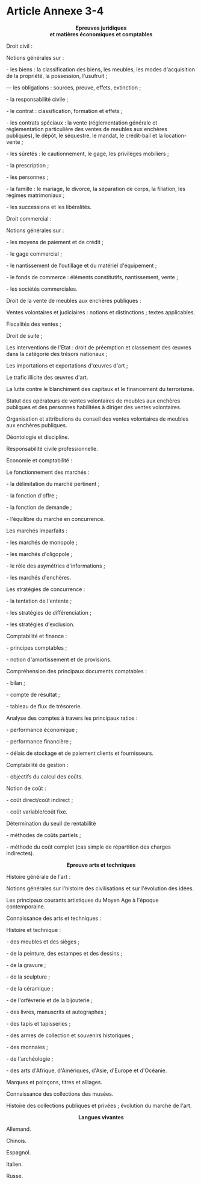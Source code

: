 # Article Annexe 3-4

<div align='center'><b>Epreuves juridiques<br/>et matières économiques et comptables</b></div><div align='center'></div><p>Droit civil :</p><p>Notions générales sur :</p><p>- les biens : la classification des biens, les meubles, les modes d'acquisition de la propriété, la possession, l'usufruit ;</p><p>― les obligations : sources, preuve, effets, extinction ;</p><p>- la responsabilité civile ;</p><p>- le contrat : classification, formation et effets ;</p><p>- les contrats spéciaux : la vente (réglementation générale et réglementation particulière des ventes de meubles aux enchères publiques), le dépôt, le séquestre, le mandat, le crédit-bail et la location-vente ;</p><p>- les sûretés : le cautionnement, le gage, les privilèges mobiliers ;</p><p>- la prescription ;</p><p>- les personnes ;</p><p>- la famille : le mariage, le divorce, la séparation de corps, la filiation, les régimes matrimoniaux ;</p><p>- les successions et les libéralités.</p><p>Droit commercial :</p><p>Notions générales sur :</p><p>- les moyens de paiement et de crédit ;</p><p>- le gage commercial ;</p><p>- le nantissement de l'outillage et du matériel d'équipement ;</p><p>- le fonds de commerce : éléments constitutifs, nantissement, vente ;</p><p>- les sociétés commerciales.</p><p>Droit de la vente de meubles aux enchères publiques :</p><p>Ventes volontaires et judiciaires : notions et distinctions ; textes applicables.</p><p>Fiscalités des ventes ;</p><p>Droit de suite ;</p><p>Les interventions de l'Etat : droit de préemption et classement des œuvres dans la catégorie des trésors nationaux ;</p><p>Les importations et exportations d'œuvres d'art ;</p><p>Le trafic illicite des œuvres d'art.</p><p>La lutte contre le blanchiment des capitaux et le financement du terrorisme.</p><p>Statut des opérateurs de ventes volontaires de meubles aux enchères publiques et des personnes habilitées à diriger des ventes volontaires.</p><p>Organisation et attributions du conseil des ventes volontaires de meubles aux enchères publiques.<br/></p><p>Déontologie et discipline. </p><p>Responsabilité civile professionnelle. </p><p>Economie et comptabilité :</p><p>Le fonctionnement des marchés :</p><p>- la délimitation du marché pertinent ;</p><p>- la fonction d'offre ;</p><p>- la fonction de demande ;</p><p>- l'équilibre du marché en concurrence.</p><p>Les marchés imparfaits :</p><p>- les marchés de monopole ;</p><p>- les marchés d'oligopole ;</p><p>- le rôle des asymétries d'informations ;</p><p>- les marchés d'enchères.</p><p>Les stratégies de concurrence :</p><p>- la tentation de l'entente ;</p><p>- les stratégies de différenciation ;</p><p>- les stratégies d'exclusion.</p><p>Comptabilité et finance :</p><p>- principes comptables ;</p><p>- notion d'amortissement et de provisions.</p><p>Compréhension des principaux documents comptables :</p><p>- bilan ;</p><p>- compte de résultat ;</p><p>- tableau de flux de trésorerie.</p><p>Analyse des comptes à travers les principaux ratios :</p><p>- performance économique ;</p><p>- performance financière ;</p><p>- délais de stockage et de paiement clients et fournisseurs.</p><p>Comptabilité de gestion :</p><p>- objectifs du calcul des coûts.</p><p>Notion de coût :</p><p>- coût direct/coût indirect ;</p><p>- coût variable/coût fixe.</p><p>Détermination du seuil de rentabilité</p><p>- méthodes de coûts partiels ;</p><p>- méthode du coût complet (cas simple de répartition des charges indirectes).</p><p align='center'><b>Epreuve arts et techniques</b></p><p align='center'></p><p>Histoire générale de l'art :</p><p>Notions générales sur l'histoire des civilisations et sur l'évolution des idées.</p><p>Les principaux courants artistiques du Moyen Age à l'époque contemporaine.</p><p>Connaissance des arts et techniques :</p><p>Histoire et technique :</p><p>- des meubles et des sièges ;</p><p>- de la peinture, des estampes et des dessins ;</p><p>- de la gravure ;</p><p>- de la sculpture ;</p><p>- de la céramique ;</p><p>- de l'orfèvrerie et de la bijouterie ;</p><p>- des livres, manuscrits et autographes ;</p><p>- des tapis et tapisseries ;</p><p>- des armes de collection et souvenirs historiques ;</p><p>- des monnaies ;</p><p>- de l'archéologie ;</p><p>- des arts d'Afrique, d'Amériques, d'Asie, d'Europe et d'Océanie.</p><p>Marques et poinçons, titres et alliages.</p><p>Connaissance des collections des musées.</p><p>Histoire des collections publiques et privées ; évolution du marché de l'art.</p><p align='center'><b>Langues vivantes</b></p><p align='center'></p><p align='left'>Allemand. </p><p align='left'>Chinois. </p><p align='left'>Espagnol. </p><p align='left'>Italien. </p><p align='left'>Russe.</p><p align='left'></p>